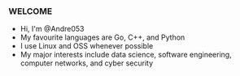 ### **WELCOME** ###

- Hi, I'm @Andre053
- My favourite languages are Go, C++, and Python
- I use Linux and OSS whenever possible
- My major interests include data science, software engineering, computer networks, and cyber security

<!-- 

[![My Top Langs](https://github-readme-stats.vercel.app/api/top-langs/?username=andre053)](https://github.com/anuraghazra/github-readme-stats) 


-->
